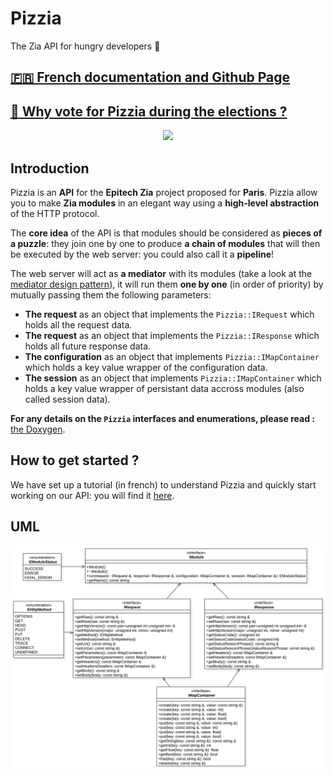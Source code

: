 # Pizzia
The Zia API for hungry developers :pizza:

## [🇫🇷 French documentation and Github Page](https://thomfree.github.io/Pizzia/)

## [👑 Why vote for Pizzia during the elections ?](https://thomfree.github.io/Pizzia/faq.html)

<center><img src="https://i.imgur.com/kIxNCUr.png"/></center>

## Introduction
Pizzia is an **API** for the **Epitech Zia** project proposed for **Paris**. Pizzia allow you to make **Zia modules** in an elegant way using a **high-level abstraction** of the HTTP protocol.

The **core idea** of the API is that modules should be considered as **pieces of a puzzle**: they join one by one to produce **a chain of modules** that will then be executed by the web server: you could also call it a **pipeline**!

The web server will act as **a mediator** with its modules (take a look at the [mediator design pattern](https://en.wikipedia.org/wiki/Mediator_pattern)), it will run them **one by one** (in order of priority) by mutually passing them the following parameters:

- **The request** as an object that implements the `Pizzia::IRequest` which holds all the request data.
- **The request** as an object that implements the `Pizzia::IResponse` which holds all future response data.
- **The configuration** as an object that implements `Pizzia::IMapContainer` which holds a key value wrapper of the configuration data.
- **The session** as an object that implements `Pizzia::IMapContainer` which holds a key value wrapper of persistant data accross modules (also called session data).

**For any details on the ```Pizzia``` interfaces and enumerations, please read :** [the Doxygen](https://thomfree.github.io/Pizzia/doxygen/namespacePizzia.html).


## How to get started ?
We have set up a tutorial (in french) to understand Pizzia and quickly start working on our API: you will find it [here](https://thomfree.github.io/Pizzia/start.html).

## UML
<center><img src="docs/UML.svg"></center>
